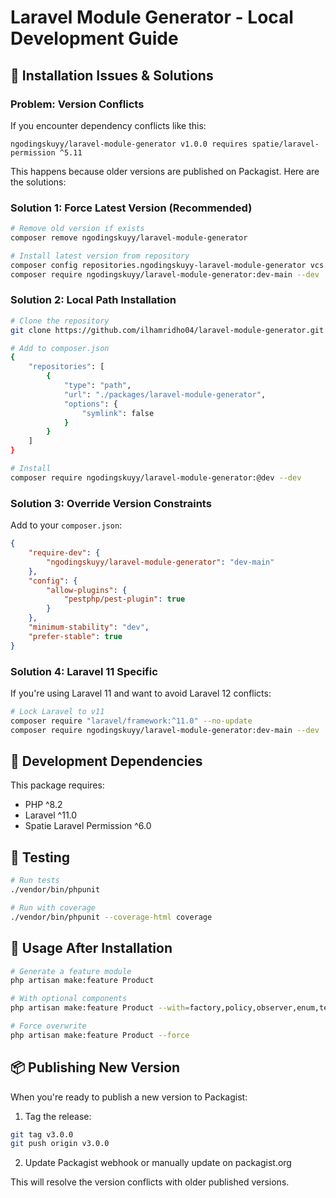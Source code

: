 # Laravel Module Generator - Local Development Guide

## 🚨 Installation Issues & Solutions

### Problem: Version Conflicts

If you encounter dependency conflicts like this:

```
ngodingskuyy/laravel-module-generator v1.0.0 requires spatie/laravel-permission ^5.11
```

This happens because older versions are published on Packagist. Here are the solutions:

### Solution 1: Force Latest Version (Recommended)

```bash
# Remove old version if exists
composer remove ngodingskuyy/laravel-module-generator

# Install latest version from repository
composer config repositories.ngodingskuyy-laravel-module-generator vcs https://github.com/ilhamridho04/laravel-module-generator
composer require ngodingskuyy/laravel-module-generator:dev-main --dev
```

### Solution 2: Local Path Installation

```bash
# Clone the repository
git clone https://github.com/ilhamridho04/laravel-module-generator.git packages/laravel-module-generator

# Add to composer.json
{
    "repositories": [
        {
            "type": "path",
            "url": "./packages/laravel-module-generator",
            "options": {
                "symlink": false
            }
        }
    ]
}

# Install
composer require ngodingskuyy/laravel-module-generator:@dev --dev
```

### Solution 3: Override Version Constraints

Add to your `composer.json`:

```json
{
    "require-dev": {
        "ngodingskuyy/laravel-module-generator": "dev-main"
    },
    "config": {
        "allow-plugins": {
            "pestphp/pest-plugin": true
        }
    },
    "minimum-stability": "dev",
    "prefer-stable": true
}
```

### Solution 4: Laravel 11 Specific

If you're using Laravel 11 and want to avoid Laravel 12 conflicts:

```bash
# Lock Laravel to v11
composer require "laravel/framework:^11.0" --no-update
composer require ngodingskuyy/laravel-module-generator:dev-main --dev
```

## 🔧 Development Dependencies

This package requires:
- PHP ^8.2
- Laravel ^11.0
- Spatie Laravel Permission ^6.0

## 🧪 Testing

```bash
# Run tests
./vendor/bin/phpunit

# Run with coverage
./vendor/bin/phpunit --coverage-html coverage
```

## 🚀 Usage After Installation

```bash
# Generate a feature module
php artisan make:feature Product

# With optional components
php artisan make:feature Product --with=factory,policy,observer,enum,test

# Force overwrite
php artisan make:feature Product --force
```

## 📦 Publishing New Version

When you're ready to publish a new version to Packagist:

1. Tag the release:
```bash
git tag v3.0.0
git push origin v3.0.0
```

2. Update Packagist webhook or manually update on packagist.org

This will resolve the version conflicts with older published versions.
